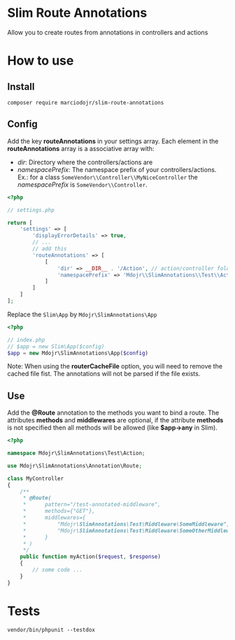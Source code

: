 
# Slim Route Annotations

Allow you to create routes from annotations in controllers and actions

# How to use

## Install

```
composer require marciodojr/slim-route-annotations
```

## Config

Add the key **routeAnnotations** in your settings array. Each element in the **routeAnnotations** array
is a associative array with:

- *dir*: Directory where the controllers/actions are
- *namespacePrefix*: The namespace prefix of your controllers/actions. Ex.: for a class `SomeVendor\\Controller\\MyNiceController` the *namespacePrefix* is `SomeVendor\\Controller`.


```php
<?php

// settings.php

return [
    'settings' => [
        'displayErrorDetails' => true,
        // ...
        // add this
        'routeAnnotations' => [
            [
                'dir' => __DIR__ . '/Action', // action/controller folder
                'namespacePrefix' => 'Mdojr\\SlimAnnotations\\Test\\Action' // action/controller namespace prefix
            ]
        ]
    ]
];

```

Replace the `Slim\App` by `Mdojr\SlimAnnotations\App`

```php
<?php

// index.php
// $app = new Slim\App($config)
$app = new Mdojr\SlimAnnotations\App($config)

```

Note: When using the **routerCacheFile** option, you will need to remove the cached file fist.
The annotations will not be parsed if the file exists.

## Use

Add the **@Route** annotation to the methods you want to bind a route.
The attributes **methods** and **middlewares** are optional, if the attribute **methods**
is not specified then all methods will be allowed (like  **$app->any** in Slim).

```php
<?php

namespace Mdojr\SlimAnnotations\Test\Action;

use Mdojr\SlimAnnotations\Annotation\Route;

class MyController
{
    /**
     * @Route(
     *      pattern="/test-annotated-middleware",
     *      methods={"GET"},
     *      middlewares={
     *          "Mdojr\SlimAnnotations\Test\Middleware\SomeMiddleware",
     *          "Mdojr\SlimAnnotations\Test\Middleware\SomeOtherMiddleware"
     *      }
     * )
     */
    public function myAction($request, $response)
    {
        // some code ...
    }
}

```


# Tests

```
vendor/bin/phpunit --testdox
```